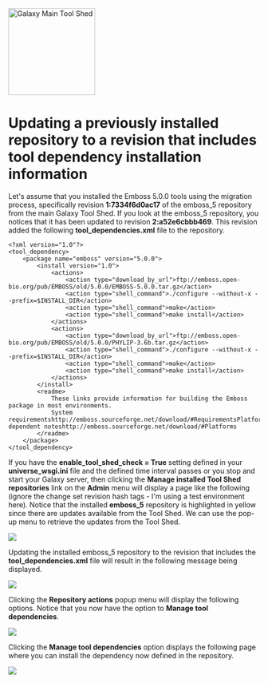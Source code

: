 <div class='center'> <a href='http://toolshed.g2.bx.psu.edu'><img src="/images/logos/ToolShed.jpg" alt="Galaxy Main Tool Shed" height="174" /></a> </div>

# Updating a previously installed repository to a revision that includes tool dependency installation information

Let's assume that you installed the Emboss 5.0.0 tools using the migration process, specifically revision **1:7334f6d0ac17** of the emboss_5 repository from the main Galaxy Tool Shed.  If you look at the emboss_5 repository, you notices that it has been updated to revision **2:a52e6cbbb469**.  This revision added the following **tool_dependencies.xml** file to the repository.

```
<?xml version="1.0"?>
<tool_dependency>
    <package name="emboss" version="5.0.0">
        <install version="1.0">
            <actions>
                <action type="download_by_url">ftp://emboss.open-bio.org/pub/EMBOSS/old/5.0.0/EMBOSS-5.0.0.tar.gz</action>
                <action type="shell_command">./configure --without-x --prefix=$INSTALL_DIR</action>
                <action type="shell_command">make</action>
                <action type="shell_command">make install</action>
            </actions>
            <actions>
                <action type="download_by_url">ftp://emboss.open-bio.org/pub/EMBOSS/old/5.0.0/PHYLIP-3.6b.tar.gz</action>
                <action type="shell_command">./configure --without-x --prefix=$INSTALL_DIR</action>
                <action type="shell_command">make</action>
                <action type="shell_command">make install</action>
            </actions>
        </install>
        <readme>
            These links provide information for building the Emboss package in most environments.
            System requirementshttp://emboss.sourceforge.net/download/#RequirementsPlatform-dependent noteshttp://emboss.sourceforge.net/download/#Platforms
        </readme>
    </package>
</tool_dependency>
```


If you have the **enable_tool_shed_check = True** setting defined in your **universe_wsgi.ini** file and the defined time interval passes or you stop and start your Galaxy server, then clicking the **Manage installed Tool Shed repositories** link on the **Admin** menu will display a page like the following (ignore the change set revision hash tags - I'm using a test environment here).  Notice that the installed **emboss_5** repository is highlighted in yellow since there are updates available from the Tool Shed.  We can use the pop-up menu to retrieve the updates from the Tool Shed.

![](/updating-to-revision-with-new-tool-dependencies/emboss_5_updates.png)

Updating the installed emboss_5 repository to the revision that includes the **tool_dependencies.xml** file will result in the following message being displayed.

![](/updating-to-revision-with-new-tool-dependencies/emboss_5_updated.png)

Clicking the **Repository actions** popup menu will display the following options.  Notice that you now have the option to **Manage tool dependencies**.

![](/updating-to-revision-with-new-tool-dependencies/manage_emboss_dependencies.png)

Clicking the **Manage tool dependencies** option displays the following page where you can install the dependency now defined in the repository.

![](/updating-to-revision-with-new-tool-dependencies/emboss_dependencies.png)
